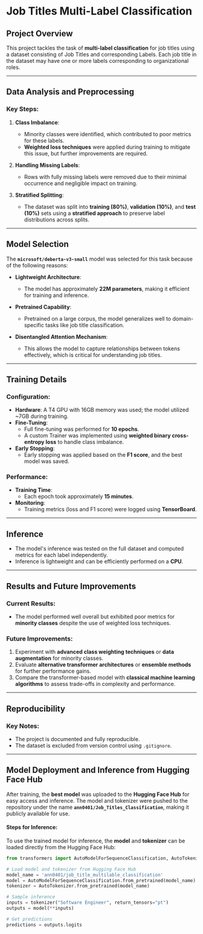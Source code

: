 # Job Titles Multi-Label Classification

## Project Overview
This project tackles the task of **multi-label classification** for job titles using a dataset consisting of Job Titles and corresponding Labels. Each job title in the dataset may have one or more labels corresponding to organizational roles.

---

## Data Analysis and Preprocessing

### Key Steps:
1. **Class Imbalance**:
   - Minority classes were identified, which contributed to poor metrics for these labels.
   - **Weighted loss techniques** were applied during training to mitigate this issue, but further improvements are required.

2. **Handling Missing Labels**:
   - Rows with fully missing labels were removed due to their minimal occurrence and negligible impact on training.

3. **Stratified Splitting**:
   - The dataset was split into **training (80%)**, **validation (10%)**, and **test (10%)** sets using a **stratified approach** to preserve label distributions across splits.

---

## Model Selection

The **`microsoft/deberta-v3-small`** model was selected for this task because of the following reasons:

- **Lightweight Architecture**:
  - The model has approximately **22M parameters**, making it efficient for training and inference.
  
- **Pretrained Capability**:
  - Pretrained on a large corpus, the model generalizes well to domain-specific tasks like job title classification.

- **Disentangled Attention Mechanism**:
  - This allows the model to capture relationships between tokens effectively, which is critical for understanding job titles.

---

## Training Details

### Configuration:
- **Hardware**: A T4 GPU with 16GB memory was used; the model utilized ~7GB during training.
- **Fine-Tuning**:
  - Full fine-tuning was performed for **10 epochs**.
  - A custom Trainer was implemented using **weighted binary cross-entropy loss** to handle class imbalance.
- **Early Stopping**:
  - Early stopping was applied based on the **F1 score**, and the best model was saved.

### Performance:
- **Training Time**:
  - Each epoch took approximately **15 minutes**.
- **Monitoring**:
  - Training metrics (loss and F1 score) were logged using **TensorBoard**.

---

## Inference

- The model's inference was tested on the full dataset and computed metrics for each label independently.
- Inference is lightweight and can be efficiently performed on a **CPU**.

---

## Results and Future Improvements

### Current Results:
- The model performed well overall but exhibited poor metrics for **minority classes** despite the use of weighted loss techniques.

### Future Improvements:
1. Experiment with **advanced class weighting techniques** or **data augmentation** for minority classes.
2. Evaluate **alternative transformer architectures** or **ensemble methods** for further performance gains.
3. Compare the transformer-based model with **classical machine learning algorithms** to assess trade-offs in complexity and performance.

---

## Reproducibility

### Key Notes:
- The project is documented and fully reproducible.
- The dataset is excluded from version control using `.gitignore`.

---

## Model Deployment and Inference from Hugging Face Hub

After training, the **best model** was uploaded to the **Hugging Face Hub** for easy access and inference. The model and tokenizer were pushed to the repository under the name **`ann0401/Job_Titles_Classification`**, making it publicly available for use.

#### Steps for Inference:
To use the trained model for inference, the **model** and **tokenizer** can be loaded directly from the Hugging Face Hub:

```python
from transformers import AutoModelForSequenceClassification, AutoTokenizer

# Load model and tokenizer from Hugging Face Hub
model_name = 'ann0401/job_title_multilable_classification'
model = AutoModelForSequenceClassification.from_pretrained(model_name)
tokenizer = AutoTokenizer.from_pretrained(model_name)

# Sample inference
inputs = tokenizer("Software Engineer", return_tensors="pt")
outputs = model(**inputs)

# Get predictions
predictions = outputs.logits

